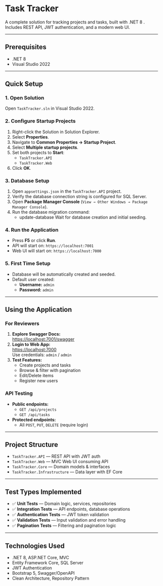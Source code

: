 # Task Tracker

A complete solution for tracking projects and tasks, built with .NET 8 . Includes REST API, JWT authentication, and a modern web UI.

---

## Prerequisites

- .NET 8
- Visual Studio 2022

---

## Quick Setup

### 1. Open Solution

Open `TaskTracker.sln` in Visual Studio 2022.

### 2. Configure Startup Projects

1. Right-click the Solution in Solution Explorer.
2. Select **Properties**.
3. Navigate to **Common Properties → Startup Project**.
4. Select **Multiple startup projects**.
5. Set both projects to **Start**:
   - `TaskTracker.API`
   - `TaskTracker.Web`
6. Click **OK**.

### 3. Database Setup

1. Open `appsettings.json` in the `TaskTracker.API` project.
2. Verify the database connection string is configured for SQL Server.
3. Open **Package Manager Console** (`View → Other Windows → Package Manager Console`).
4. Run the database migration command:
    - update-database
   Wait for database creation and initial seeding.

### 4. Run the Application

- Press **F5** or click **Run**.
- API will start on: `https://localhost:7001`
- Web UI will start on: `https://localhost:7000`

### 5. First Time Setup

- Database will be automatically created and seeded.
- Default user created:  
  - **Username:** `admin`  
  - **Password:** `admin`

---

## Using the Application

### For Reviewers

1. **Explore Swagger Docs:**  
   [https://localhost:7001/swagger](https://localhost:7001/swagger)
2. **Login to Web App:**  
   [https://localhost:7000](https://localhost:7000)  
   Use credentials: `admin` / `admin`
3. **Test Features:**
   - Create projects and tasks
   - Browse & filter with pagination
   - Edit/Delete items
   - Register new users

### API Testing

- **Public endpoints:**  
  - `GET /api/projects`
  - `GET /api/tasks`
- **Protected endpoints:**  
  - All `POST`, `PUT`, `DELETE` (require login)

---

## Project Structure

- `TaskTracker.API` — REST API with JWT auth
- `TaskTracker.Web` — MVC Web UI consuming API
- `TaskTracker.Core` — Domain models & interfaces
- `TaskTracker.Infrastructure` — Data layer with EF Core

---

## Test Types Implemented

- ✅ **Unit Tests** — Domain logic, services, repositories
- ✅ **Integration Tests** — API endpoints, database operations
- ✅ **Authentication Tests** — JWT token validation
- ✅ **Validation Tests** — Input validation and error handling
- ✅ **Pagination Tests** — Filtering and pagination logic

---

## Technologies Used

- .NET 8, ASP.NET Core, MVC
- Entity Framework Core, SQL Server
- JWT Authentication
- Bootstrap 5, Swagger/OpenAPI
- Clean Architecture, Repository Pattern


   
